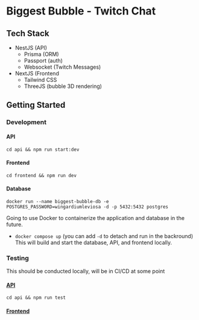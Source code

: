 # Biggest Bubble - Twitch Chat

## Tech Stack
- NestJS (API)
    - Prisma (ORM)
    - Passport (auth)
    - Websocket (Twitch Messages)
- NextJS (Frontend
    - Tailwind CSS
    - ThreeJS (bubble 3D rendering)

## Getting Started
### Development
#### API
`cd api && npm run start:dev`

#### Frontend
`cd frontend && npm run dev`

#### Database
`docker run --name biggest-bubble-db -e POSTGRES_PASSWORD=wingardiumleviosa -d -p 5432:5432 postgres`

Going to use Docker to containerize the application and database in the future.
- `docker compose up` (you can add `-d` to detach and run in the backround)
This will build and start the database, API, and frontend locally.

### Testing
This should be conducted locally, will be in CI/CD at some point

#### [API](https://docs.nestjs.com/fundamentals/testing)
`cd api && npm run test`

#### [Frontend](https://nextjs.org/docs/app/building-your-application/testing)

